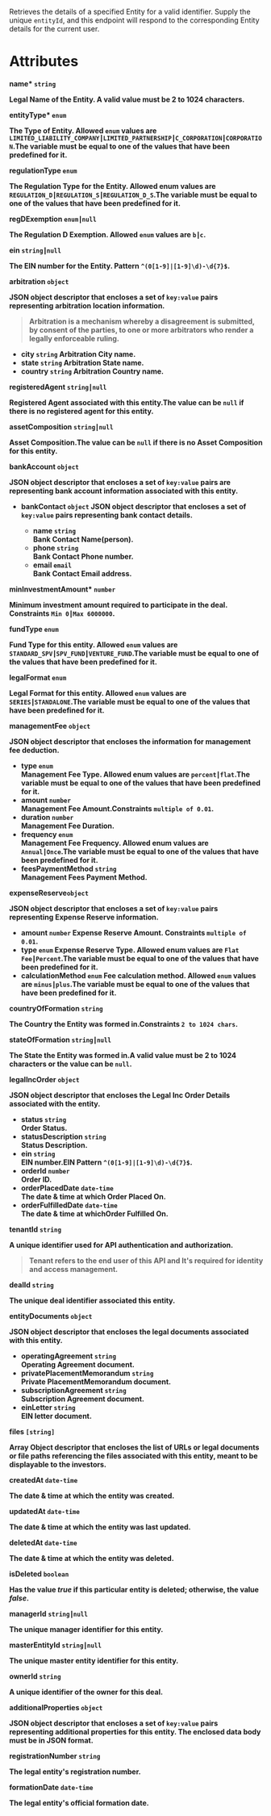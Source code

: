 Retrieves the details of a specified Entity for a valid identifier. Supply the unique `entityId`, and this endpoint will respond to the corresponding Entity details for the current user.

# Attributes

<strong>name*<strong> `string`

Legal Name of the Entity. A valid value must be 2 to 1024 characters.

<strong>entityType*<strong> `enum`

The Type of Entity. Allowed `enum` values are `LIMITED_LIABILITY_COMPANY┃LIMITED_PARTNERSHIP┃C_CORPORATION┃CORPORATION`.The variable must be equal to one of the values that have been predefined for it.

<strong>regulationType<strong> `enum`

The Regulation Type for the Entity. Allowed enum values are `REGULATION_D┃REGULATION_S┃REGULATION_D_S`.The variable must be equal to one of the values that have been predefined for it.

<strong>regDExemption<strong> `enum┃null`

The Regulation D Exemption. Allowed `enum` values are  `b┃c`.

<strong>ein<strong> `string┃null`

The EIN number for the Entity. Pattern `^(0[1-9]|[1-9]\d)-\d{7}$`.

<strong>arbitration<strong> `object`

JSON object descriptor that encloses a set of `key:value` pairs representing arbitration location information.
> Arbitration is a mechanism whereby a disagreement is submitted, by consent of the parties, to one or more arbitrators who render a legally enforceable ruling.
* <strong>city<strong> `string`
Arbitration City name.
* <strong>state<strong> `string`
Arbitration State name.
* <strong>country<strong> `string`
Arbitration Country name.

<strong>registeredAgent<strong> `string┃null`

Registered Agent associated with this entity.The value can be `null` if there is no registered agent for this entity. 

<strong>assetComposition<strong> `string┃null`

Asset Composition.The value can be `null` if there is no Asset Composition for this entity. 

<strong>bankAccount<strong> `object`

JSON object descriptor that encloses a set of `key:value` pairs are representing bank account information associated with this entity.
 
* <strong>bankContact<strong> `object` 
JSON object descriptor that encloses a set of `key:value` pairs representing bank contact details. 
   * <strong>name<strong> `string` </br>
    Bank Contact Name(person).
   * <strong>phone<strong> `string` </br>
    Bank Contact Phone number.
   * <strong>email<strong> `email` </br>
    Bank Contact Email address.

<strong>minInvestmentAmount*<strong> `number`

Minimum investment amount required to participate in the deal. Constraints `Min 0┃Max 6000000`.

<strong>fundType<strong> `enum`

Fund Type for this entity. Allowed `enum` values are `STANDARD_SPV┃SPV_FUND┃VENTURE_FUND`.The variable must be equal to one of the values that have been predefined for it.

<strong>legalFormat<strong> `enum`

Legal Format for this entity. Allowed `enum` values are `SERIES┃STANDALONE`.The variable must be equal to one of the values that have been predefined for it.

<strong>managementFee<strong> `object`

JSON object descriptor that encloses the  information for management fee deduction.

* <strong>type<strong> `enum` </br>
Management Fee Type. Allowed enum values are  `percent┃flat`.The variable must be equal to one of the values that have been predefined for it.
* <strong>amount<strong> `number` </br>
Management Fee Amount.Constraints `multiple of 0.01`.
* <strong>duration<strong> `number` </br>
Management Fee Duration.
* <strong>frequency<strong> `enum` </br>
Management Fee Frequency. Allowed enum values are  `Annual┃Once`.The variable must be equal to one of the values that have been predefined for it.
* <strong>feesPaymentMethod<strong> `string` </br>
Management Fees Payment Method.

<strong>expenseReserve<strong>`object`

JSON object descriptor that encloses a set of `key:value` pairs representing Expense Reserve information.

* <strong>amount<strong> `number`
Expense Reserve Amount. Constraints `multiple of 0.01`.
* <strong>type<strong> `enum`
Expense Reserve Type. Allowed enum values are `Flat Fee┃Percent`.The variable must be equal to one of the values that have been predefined for it.
* <strong>calculationMethod<strong> `enum`
Fee calculation method. Allowed `enum` values are `minus┃plus`.The variable must be equal to one of the values that have been predefined for it.

<strong>countryOfFormation<strong> `string`

The Country the Entity was formed in.Constraints `2 to 1024 chars`.

<strong>stateOfFormation<strong> `string┃null`

The State the Entity was formed in.A valid value must be 2 to 1024 characters or the value can be `null`.

<strong>legalIncOrder<strong> `object`

JSON object descriptor that encloses the Legal Inc Order Details associated with the entity.
* <strong>status<strong> `string` </br>Order Status.
* <strong>statusDescription<strong> `string`</br>Status Description.
* <strong>ein<strong> `string` </br> EIN number.EIN Pattern `^(0[1-9]|[1-9]\d)-\d{7}$`.
* <strong>orderId<strong> `number` </br>Order ID.
* <strong>orderPlacedDate<strong> `date-time` </br>The date & time at which Order Placed On.
* <strong>orderFulfilledDate<strong> `date-time` </br> The date & time at whichOrder Fulfilled On.

<strong>tenantId<strong> `string`

A unique identifier used for API authentication and authorization.
>Tenant refers to the end user of this API and It's required for identity and access management.

<strong>dealId<strong> `string`

The unique deal identifier associated this entity.

<strong>entityDocuments<strong> `object`

JSON object descriptor that encloses the legal documents associated with this entity.

* <strong>operatingAgreement<strong> `string` </br> Operating Agreement document.
* <strong>privatePlacementMemorandum<strong> `string` </br> Private PlacementMemorandum document.
* <strong>subscriptionAgreement<strong> `string` </br> Subscription Agreement document.
* <strong>einLetter<strong> `string` </br> EIN letter document.

<strong>files<strong> `[string]`

Array Object descriptor that encloses the list of URLs or legal documents or file paths referencing the files associated with this entity, meant to be displayable to the investors.

<strong>createdAt<strong> `date-time`

The date & time at which the entity was created.

<strong>updatedAt<strong> `date-time`

The date & time at which the entity was last updated.

<strong>deletedAt<strong> `date-time`

The date & time at which the entity was deleted.

<strong>isDeleted<strong> `boolean`

Has the value _true_ if this particular entity is deleted; otherwise, the value _false_.

<strong>managerId<strong> `string┃null`

The unique manager identifier for this entity.

<strong>masterEntityId<strong> `string┃null`

The unique master entity identifier for this entity.

<strong>ownerId<strong> `string`

A unique identifier of the owner for this deal. 

<strong>additionalProperties<strong> `object`

JSON object descriptor that encloses a set of `key:value` pairs representing additional properties for this entity. The enclosed data body must be in JSON format.

<strong>registrationNumber<strong> `string`

The legal entity's registration number.

<strong>formationDate<strong> `date-time`

The legal entity's official formation date.